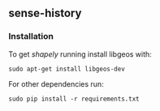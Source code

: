 ## sense-history

### Installation

To get *shapely* running install libgeos with:

``` sudo apt-get install libgeos-dev ```

For other dependencies run:

``` sudo pip install -r requirements.txt ```


